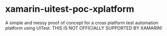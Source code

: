 # xamarin-uitest-poc-xplatform
A simple and messy proof of concept for a cross platform test automation platform using UITest. THIS IS NOT OFFICIALLY SUPPORTED BY XAMARIN!
